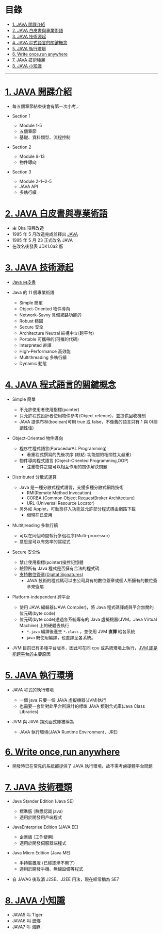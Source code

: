 <h1 id="top">目錄</h1>

- [1. JAVA 開課介紹](#s1)
- [2. JAVA 白皮書與專業術語](#s2)
- [3. JAVA 技術源起](#s3)
- [4. JAVA 程式語言的關鍵概念](#s4)
- [5. JAVA 執行環境](#s5)
- [6. Write once,run anywhere](#s6)
- [7. JAVA 技術種類](#s7)
- [8. JAVA 小知識](#s8)

---

# <a id="s1" class="md-title" href="#top">1. JAVA 開課介紹</a>

- 每五個章節結束後會有第一次小考，

- Section 1

  - Module 1-5
  - 五個章節
  - 基礎、資料類型、流程控制

- Section 2

  - Module 6-13
  - 物件導向

- Section 3

  - Module 2-1~2-5
  - JAVA API
  - 多執行續

# <a id="s2" class="md-title" href="#top">2. JAVA 白皮書與專業術語</a>

- 由 Oka 項目改造
- 1995 年 5 月改造完成並釋出 [JAVA](http://coffee.yipee.cc/151/%E5%92%96%E5%95%A1%E8%B1%86-java%E7%88%AA%E5%93%87)
- 1995 年 5 月 23 正式改名 JAVA
- 在改名後發表 JDK1.0a2 版

# <a id="s3" class="md-title" href="#top">3. JAVA 技術源起</a>

- [Java 白皮書](https://www.oracle.com/technetwork/java/javase/documentation/whitepapers-jsp-139357.html)
- Java 的 11 個專業術語

  - Simple 簡單
  - Object-Oriented 物件導向
  - Network-Savvy 具備網路功能的
  - Robust 穩固
  - Secure 安全
  - Architecture Neutral 結構中立(跨平台)
  - Portable 可攜帶的(可攜的代碼)
  - Interpreted 直譯
  - High-Performance 高效能
  - Multithreading 多執行續
  - Dynamic 動態

# <a id="s4" class="md-title" href="#top">4. JAVA 程式語言的關鍵概念</a>

- Simple 簡單

  - 不允許使用者使用指標(pointer)
  - 只允許程式設計者使用物件參考(Object refence)，並提供回收機制
  - JAVA 提供布林(boolean)可用 true 或 false，不像舊的語言只有 1 與 0(閱讀性佳)

- Object-Oriented 物件導向

  - 程序性程式語言(PprocedurAL Programming)
    - 著重程式撰寫的先後次序 (缺點: 功能間的相關性太嚴重)
  - 物件導向程式語言 (Object-Oriented Programming,OOP)
    - 注重物件之間可以相互作用的關係解決問題

- Distributed 分散式運算

  - Java 是一種分散式程式語言，支援多種分散式網路技術
    - RMI(Remote Method Invocation)
    - CORBA (Common Object RequestBroker Architecture)
    - URL (Universal Resource Locator)
  - 另外如 Applet，可動態仔入功能並允許部分程式碼由網路下載
    - 但現在已棄用

- Multitjreading 多執行續

  - 可以在同個時間執行多個程序(Multi-processor)
  - 意思是可以有效率的寫程式

- Secure 安全性

  - 禁止使用指標(pointer)操控記憶體
  - 驗證所有 Java 程式是否擁有合法的程式碼
  - [支持數位簽章(Digital Signatures)](https://www.ssl.com.tw/Products/other-certificate-products/compare_JAVACodesigning.asp)
    - JAVA 技術的程式碼可以由公司具有的數位簽章或個人所擁有的數位簽章來簽屬

- Platform-independent 跨平台

  - 使用 JAVA 編輯器(JAVA Compiler)，將 Java 程式碼譯成與平台無關的位元碼(byte code)
  - 位元碼(byte code)透過各系統專有的 Java 虛擬機器(JVM，Java Virtual Machine) 上的硬體去執行
    - `*.java` 編譯後產生 `*.class` ，並使用 JVM **直譯** 給各系統
    - java 既使用編譯，也直譯至各系統。

- JVM 目前已有多種平台版本，因此可在同 cpu 或系統環境上執行，[JVM 即是能跨平台的主要原因](#)

# <a id="s5" class="md-title" href="#top">5. JAVA 執行環境</a>

- JAVA 程式的執行環境

  - 一個 java 只要一個 JAVA 虛擬機器(JVM)執行
  - 也需要一套針對此平台所設計的標準 JAVA 類別含式庫(Java Class Libraries)

- JVM 與 JAVA 類別函式庫被稱為

  - JAVA 執行環境(JAVA Runtime Environment，JRE)

# <a id="s6" class="md-title" href="#top">6. Write once,run anywhere</a>

- 開發時已在常見的系統都提供了 JAVA 執行環境，故不需考慮硬體平台問題

# <a id="s7" class="md-title" href="#top">7. JAVA 技術種類</a>

- Java Stander Edition (Java SE)

  - 標準版 (熟悉認識 java)
  - 適用於開發用戶端程式

- JavaEnterprise Edition (JAVA EE)

  - 企業版 (工作使用)
  - 適用於開發伺服器端程式

- Java Micro Edition (Java ME)

  - 手持裝置版 (已經逐漸不用了)
  - 適用於開發手機、無線設備等程式

- 自 JAVA6 後取消 J2SE、J2EE 用法，現在經常稱為 SE7

# <a id="s8" class="md-title" href="#top">8. JAVA 小知識</a>

- JAVA5 叫 Tiger
- JAVA6 叫 螳螂
- JAVA7 叫 海豚
